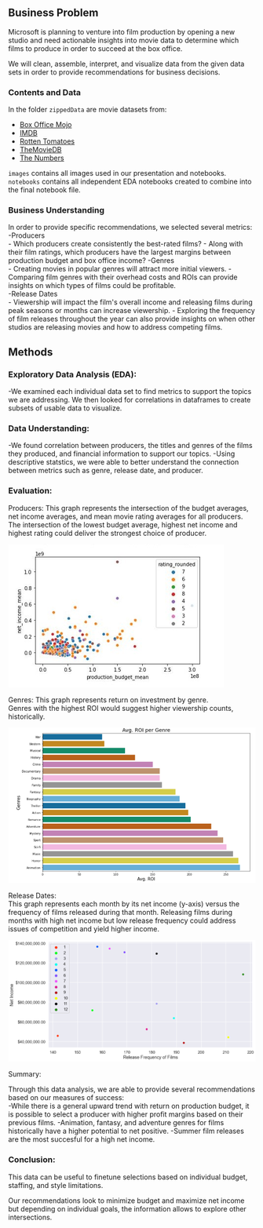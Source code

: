 ## Business Problem
Microsoft is planning to venture into film production by opening a new studio and need actionable insights into movie data to determine which films to produce in order to succeed at the box office.  

We will clean, assemble, interpret, and visualize data from the given data sets in order to provide recommendations for business decisions.  

### Contents and Data

In the folder `zippedData` are movie datasets from:

* [Box Office Mojo](https://www.boxofficemojo.com/)
* [IMDB](https://www.imdb.com/)
* [Rotten Tomatoes](https://www.rottentomatoes.com/)
* [TheMovieDB](https://www.themoviedb.org/)
* [The Numbers](https://www.the-numbers.com/)  

`images` contains all images used in our presentation and notebooks.  
`notebooks` contains all independent EDA notebooks created to combine into the final notebook file.

### Business Understanding  
  
In order to provide specific recommendations, we selected several metrics:    
-Producers  
	- Which producers create consistently the best-rated films?
	- Along with their film ratings, which producers have the largest margins between production budget and box office income? 
-Genres  
	- Creating movies in popular genres will attract more initial viewers.
	- Comparing film genres with their overhead costs and ROIs can provide insights on which types of films could be profitable.  
-Release Dates  
	- Viewership will impact the film's overall income and releasing films during peak seasons or months can increase viewership.
	- Exploring the frequency of film releases throughout the year can also provide insights on when other studios are releasing movies and how to address competing films.
	

## Methods   
### Exploratory Data Analysis (EDA):  
-We examined each individual data set to find metrics to support the topics we are addressing. We then looked for correlations in dataframes to create subsets
of usable data to visualize. 

### Data Understanding:  
-We found correlation between producers, the titles and genres of the films they produced, and financial information to support our topics.
-Using descriptive statstics, we were able to better understand the connection between metrics such as genre, release date, and producer. 

### Evaluation: 
Producers: 
This graph represents the intersection of the budget averages, net income averages, and mean movie rating averages for all producers.  
The intersection of the lowest budget average, highest net income and highest rating could deliver the strongest choice of producer.  

![budgetmean_vs_incomemean](images/budget_meansXnet_income_meanX_producer_rating1.jpg) 

Genres:
This graph represents return on investment by genre.  
Genres with the highest ROI would suggest higher viewership counts, historically.  
  
![ROI_by_genre](images/roipergenre.png)  

Release Dates:  
This graph represents each month by its net income (y-axis) versus the frequency of films released during that month.
Releasing films during months with high net income but low release frequency could address issues of competition and yield higher income.  

![release_month_scatter](images/release_dates_scatter.png)  

Summary: 

  

 
Through this data analysis, we are able to provide several recommendations based on our measures of success:  
-While there is a general upward trend with return on production budget, it is possible to select a producer with higher profit margins based on their previous films.
-Animation, fantasy, and adventure genres for films historically have a higher potential to net positive.
-Summer film releases are the most succesful for a high net income. 

### Conclusion:
This data can be useful to finetune selections based on individual budget, staffing, and style limitations. 

Our recommendations look to minimize budget and maximize net income but depending on individual goals, the information allows to explore other intersections.

